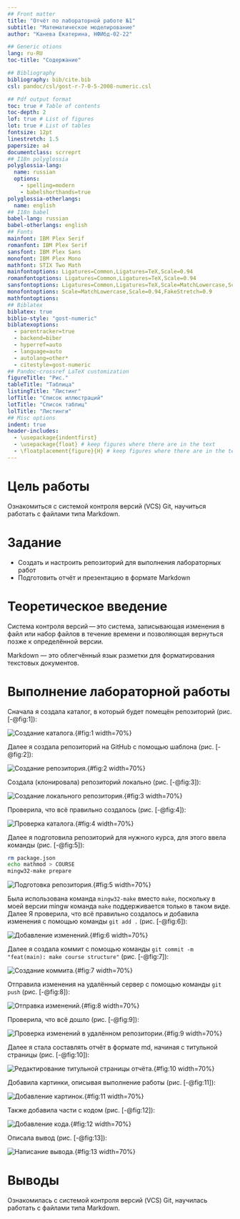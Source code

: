 ```yaml
---
## Front matter
title: "Отчёт по лабораторной работе №1"
subtitle: "Математическое моделирование"
author: "Канева Екатерина, НФИбд-02-22"

## Generic otions
lang: ru-RU
toc-title: "Содержание"

## Bibliography
bibliography: bib/cite.bib
csl: pandoc/csl/gost-r-7-0-5-2008-numeric.csl

## Pdf output format
toc: true # Table of contents
toc-depth: 2
lof: true # List of figures
lot: true # List of tables
fontsize: 12pt
linestretch: 1.5
papersize: a4
documentclass: scrreprt
## I18n polyglossia
polyglossia-lang:
  name: russian
  options:
	- spelling=modern
	- babelshorthands=true
polyglossia-otherlangs:
  name: english
## I18n babel
babel-lang: russian
babel-otherlangs: english
## Fonts
mainfont: IBM Plex Serif
romanfont: IBM Plex Serif
sansfont: IBM Plex Sans
monofont: IBM Plex Mono
mathfont: STIX Two Math
mainfontoptions: Ligatures=Common,Ligatures=TeX,Scale=0.94
romanfontoptions: Ligatures=Common,Ligatures=TeX,Scale=0.94
sansfontoptions: Ligatures=Common,Ligatures=TeX,Scale=MatchLowercase,Scale=0.94
monofontoptions: Scale=MatchLowercase,Scale=0.94,FakeStretch=0.9
mathfontoptions:
## Biblatex
biblatex: true
biblio-style: "gost-numeric"
biblatexoptions:
  - parentracker=true
  - backend=biber
  - hyperref=auto
  - language=auto
  - autolang=other*
  - citestyle=gost-numeric
## Pandoc-crossref LaTeX customization
figureTitle: "Рис."
tableTitle: "Таблица"
listingTitle: "Листинг"
lofTitle: "Список иллюстраций"
lotTitle: "Список таблиц"
lolTitle: "Листинги"
## Misc options
indent: true
header-includes:
  - \usepackage{indentfirst}
  - \usepackage{float} # keep figures where there are in the text
  - \floatplacement{figure}{H} # keep figures where there are in the text
---
```


# Цель работы

Ознакомиться с системой контроля версий (VCS) Git, научиться работать с файлами типа Markdown.

# Задание

* Создать и настроить репозиторий для выполнения лабораторных работ
* Подготовить отчёт и презентацию в формате Markdown

# Теоретическое введение

 Система контроля версий — это система, записывающая изменения в файл или набор файлов в течение времени и позволяющая вернуться позже к определённой версии.

 Markdown — это облегчённый язык разметки для форматирования текстовых документов.

# Выполнение лабораторной работы

Сначала я создала каталог, в который будет помещён репозиторий (рис. [-@fig:1]):

![Создание каталога.](image/1.png){#fig:1 width=70%}

Далее я создала репозиторий на GitHub с помощью шаблона (рис. [-@fig:2]):

![Создание репозитория.](image/2.png){#fig:2 width=70%}

Создала (клонировала) репозиторий локально (рис. [-@fig:3]):

![Создание локального репозитория.](image/3.png){#fig:3 width=70%}

Проверила, что всё правильно создалось (рис. [-@fig:4]):

![Проверка каталога.](image/4.png){#fig:4 width=70%}

Далее я подготовила репозиторий для нужного курса, для этого ввела команды (рис. [-@fig:5]):

```bash
rm package.json
echo mathmod > COURSE
mingw32-make prepare
```

![Подготовка репозитория.](image/5.png){#fig:5 width=70%}

Была использована команда `mingw32-make` вместо `make`, поскольку в моей версии mingw команда `make` поддерживается только в таком виде. Далее Я проверила, что всё правильно создалось и добавила изменения с помощью команды `git add .` (рис. [-@fig:6]):

![Добавление изменений.](image/6.png){#fig:6 width=70%}

Далее я создала коммит с помощью команды `git commit -m "feat(main): make course structure"` (рис. [-@fig:7]):

![Создание коммита.](image/7.png){#fig:7 width=70%}

Отправила изменения на удалённый сервер с помощью команды `git push` (рис. [-@fig:8]):

![Отправка изменений.](image/8.png){#fig:8 width=70%}

Проверила, что всё дошло (рис. [-@fig:9]):

![Проверка изменений в удалённом репозитории.](image/9.png){#fig:9 width=70%}

Далее я стала составлять отчёт в формате md, начиная с титульной страницы (рис. [-@fig:10]):

![Редактирование титульной страницы отчёта.](image/10.png){#fig:10 width=70%}

Добавила картинки, описывая выполнение работы (рис. [-@fig:11]):

![Добавление картинок.](image/11.png){#fig:11 width=70%}

Также добавила части с кодом (рис. [-@fig:12]):

![Добавление кода.](image/12.png){#fig:12 width=70%}

Описала вывод (рис. [-@fig:13]):

![Написание вывода.](image/13.png){#fig:13 width=70%}

# Выводы

Ознакомилась с системой контроля версий (VCS) Git, научилась работать с файлами типа Markdown.